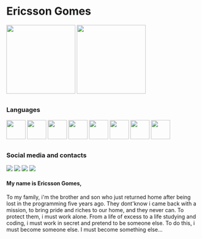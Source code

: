 # Ericsson Gomes

<div>
  <a href="https://github.com/NanoThecnolog"></a>
  <img height="180em" src="https://github-readme-stats.vercel.app/api?username=NanoThecnolog&show_icons=true&theme=tokyonight&include_all_commits=true&count_private=true"/>
  <img height="180em" src="https://github-readme-stats.vercel.app/api/top-langs/?username=NanoThecnolog&layout=compact&langs_count=16&theme=tokyonight"/>
</div>

##
### Languages

<div>
  <img height="50em" src="https://cdn.jsdelivr.net/gh/devicons/devicon@latest/icons/nextjs/nextjs-original.svg" />  
  <img height="50em" src="https://cdn.jsdelivr.net/gh/devicons/devicon@latest/icons/nodejs/nodejs-original.svg" />
  <img height="50em" src="https://cdn.jsdelivr.net/gh/devicons/devicon@latest/icons/react/react-original-wordmark.svg" />
  <img height="50em" src="https://cdn.jsdelivr.net/gh/devicons/devicon@latest/icons/typescript/typescript-plain.svg" />
  <img height="50em" src="https://cdn.jsdelivr.net/gh/devicons/devicon@latest/icons/vuejs/vuejs-original-wordmark.svg" />
  <img height="50em" src="https://cdn.jsdelivr.net/gh/devicons/devicon@latest/icons/javascript/javascript-plain.svg" />
  <img height="50em" src="https://cdn.jsdelivr.net/gh/devicons/devicon@latest/icons/php/php-plain.svg" />
  <img height="50em" src="https://cdn.jsdelivr.net/gh/devicons/devicon@latest/icons/postgresql/postgresql-plain-wordmark.svg" />
</div>

##
### Social media and contacts

<div>
  <a href="https://www.instagram.com/ericsson.costagomes/" target="_blank"><img src="https://img.shields.io/badge/Instagram-E4405F?style=for-the-badge&logo=instagram&logoColor=white"/></a>
  <a href="https://www.facebook.com/ericsson.costagomes" target="_blank"><img src="https://img.shields.io/badge/Facebook-1877F2?style=for-the-badge&logo=facebook&logoColor=white"/></a>
  <a href="https://www.linkedin.com/in/ericssongomes/" target="_blank"><img src="https://img.shields.io/badge/LinkedIn-0077B5?style=for-the-badge&logo=linkedin&logoColor=white"/></a>
  <a href="mailto:contato@ericssongomes.com" target="_blank"><img src="https://img.shields.io/badge/Gmail-D14836?style=for-the-badge&logo=gmail&logoColor=white"/></a>
  
</div>


#### My name is Ericsson Gomes,
To my family, i'm the brother and son who just returned home after being lost in the programming five years ago. They dont'know i came back with a mission, to bring pride and riches to our home, and they never can. To protect them, i must work alone. From a life of excess to a life studying and coding, i must work in secret and pretend to be someone else. To do this, i must become someone else. I must become something else...



<!--
**NanoThecnolog/NanoThecnolog** is a ✨ _special_ ✨ repository because its `README.md` (this file) appears on your GitHub profile.

Here are some ideas to get you started:

- 🔭 Today i'm working with Full Stack web development..
- 🌱 I’m currently learning ...
- 👯 I’m looking to collaborate on ...
- 🤔 I’m looking for help with ...
- 💬 Ask me about ...
- 📫 How to reach me: ...
- 😄 Pronouns: ...
- ⚡ Fun fact: ...
-->
